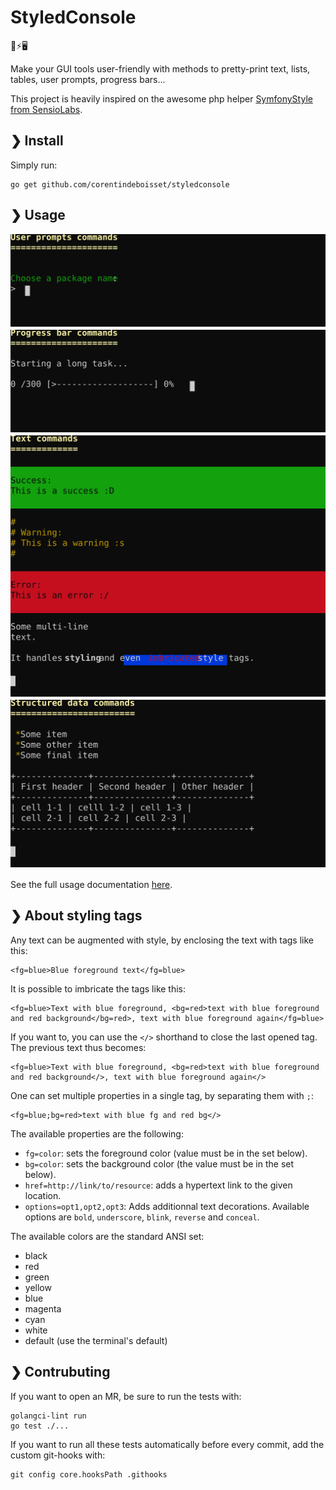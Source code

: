 # StyledConsole

💅⚡️🖥

Make your GUI tools user-friendly with methods to pretty-print text, lists, tables, user prompts, progress bars...

This project is heavily inspired on the awesome php helper [SymfonyStyle from SensioLabs](https://symfony.com/doc/current/console/style.html).


## ❯ Install

Simply run:

    go get github.com/corentindeboisset/styledconsole

## ❯ Usage

<img src="https://github.com/corentindeboisset/styledconsole/raw/master/assets/prompts.svg" alt="example of some styledconsole terminal prompts" />

<img src="https://github.com/corentindeboisset/styledconsole/raw/master/assets/progress.svg" alt="example of a styledconsole progress bar" />

<img src="https://github.com/corentindeboisset/styledconsole/raw/master/assets/texts.svg" alt="example of styledconsole formatted texts" />

<img src="https://github.com/corentindeboisset/styledconsole/raw/master/assets/structs.svg" alt="example of styledconsole structured data display" />

See the full usage documentation [here](https://pkg.go.dev/github.com/corentindeboisset/styledconsole).

## ❯ About styling tags

Any text can be augmented with style, by enclosing the text with tags like this:

    <fg=blue>Blue foreground text</fg=blue>


It is possible to imbricate the tags like this:

    <fg=blue>Text with blue foreground, <bg=red>text with blue foreground and red background</bg=red>, text with blue foreground again</fg=blue>

If you want to, you can use the `</>` shorthand to close the last opened tag. The previous text thus becomes:

    <fg=blue>Text with blue foreground, <bg=red>text with blue foreground and red background</>, text with blue foreground again</>

One can set multiple properties in a single tag, by separating them with `;`:

    <fg=blue;bg=red>text with blue fg and red bg</>

The available properties are the following:

* `fg=color`: sets the foreground color (value must be in the set below).
* `bg=color`: sets the background color (the value must be in the set below).
* `href=http://link/to/resource`: adds a hypertext link to the given location.
* `options=opt1,opt2,opt3`: Adds additionnal text decorations. Available options are `bold`, `underscore`, `blink`, `reverse` and `conceal`.

The available colors are the standard ANSI set:

* black
* red
* green
* yellow
* blue
* magenta
* cyan
* white
* default (use the terminal's default)

## ❯ Contrubuting

If you want to open an MR, be sure to run the tests with:

    golangci-lint run
    go test ./...

If you want to run all these tests automatically before every commit, add the custom git-hooks with:

    git config core.hooksPath .githooks

